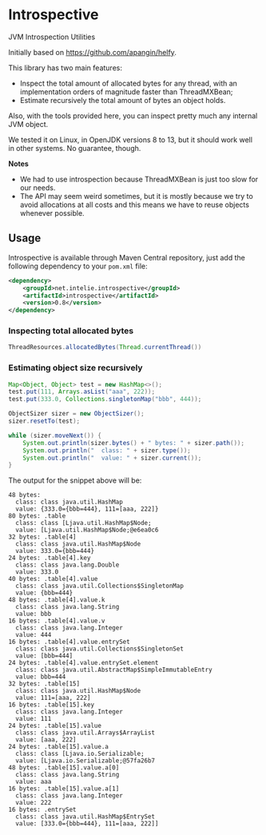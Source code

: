 # Introspective

JVM Introspection Utilities

Initially based on https://github.com/apangin/helfy.

This library has two main features:

- Inspect the total amount of allocated bytes for any thread, with an implementation orders of magnitude faster than ThreadMXBean;
- Estimate recursively the total amount of bytes an object holds.

Also, with the tools provided here, you can inspect pretty much any internal JVM object.

We tested it on Linux, in OpenJDK versions 8 to 13, but it should work well in other systems.
No guarantee, though.

**Notes**

* We had to use introspection because ThreadMXBean is just too slow for our needs.
* The API may seem weird sometimes, but it is mostly because we try to avoid allocations at all costs
  and this means we have to reuse objects whenever possible. 

## Usage

Introspective is available through Maven Central repository, just add the following
dependency to your `pom.xml` file:

```xml
<dependency>
    <groupId>net.intelie.introspective</groupId>
    <artifactId>introspective</artifactId>
    <version>0.8</version>
</dependency>
```

### Inspecting total allocated bytes

```java
ThreadResources.allocatedBytes(Thread.currentThread())
```

### Estimating object size recursively

```java
Map<Object, Object> test = new HashMap<>();
test.put(111, Arrays.asList("aaa", 222));
test.put(333.0, Collections.singletonMap("bbb", 444));

ObjectSizer sizer = new ObjectSizer();
sizer.resetTo(test);

while (sizer.moveNext()) {
    System.out.println(sizer.bytes() + " bytes: " + sizer.path());
    System.out.println("  class: " + sizer.type());
    System.out.println("  value: " + sizer.current());
}
```

The output for the snippet above will be:

```
48 bytes: 
  class: class java.util.HashMap
  value: {333.0={bbb=444}, 111=[aaa, 222]}
80 bytes: .table
  class: class [Ljava.util.HashMap$Node;
  value: [Ljava.util.HashMap$Node;@e6ea0c6
32 bytes: .table[4]
  class: class java.util.HashMap$Node
  value: 333.0={bbb=444}
24 bytes: .table[4].key
  class: class java.lang.Double
  value: 333.0
40 bytes: .table[4].value
  class: class java.util.Collections$SingletonMap
  value: {bbb=444}
48 bytes: .table[4].value.k
  class: class java.lang.String
  value: bbb
16 bytes: .table[4].value.v
  class: class java.lang.Integer
  value: 444
16 bytes: .table[4].value.entrySet
  class: class java.util.Collections$SingletonSet
  value: [bbb=444]
24 bytes: .table[4].value.entrySet.element
  class: class java.util.AbstractMap$SimpleImmutableEntry
  value: bbb=444
32 bytes: .table[15]
  class: class java.util.HashMap$Node
  value: 111=[aaa, 222]
16 bytes: .table[15].key
  class: class java.lang.Integer
  value: 111
24 bytes: .table[15].value
  class: class java.util.Arrays$ArrayList
  value: [aaa, 222]
24 bytes: .table[15].value.a
  class: class [Ljava.io.Serializable;
  value: [Ljava.io.Serializable;@57fa26b7
48 bytes: .table[15].value.a[0]
  class: class java.lang.String
  value: aaa
16 bytes: .table[15].value.a[1]
  class: class java.lang.Integer
  value: 222
16 bytes: .entrySet
  class: class java.util.HashMap$EntrySet
  value: [333.0={bbb=444}, 111=[aaa, 222]]
```
